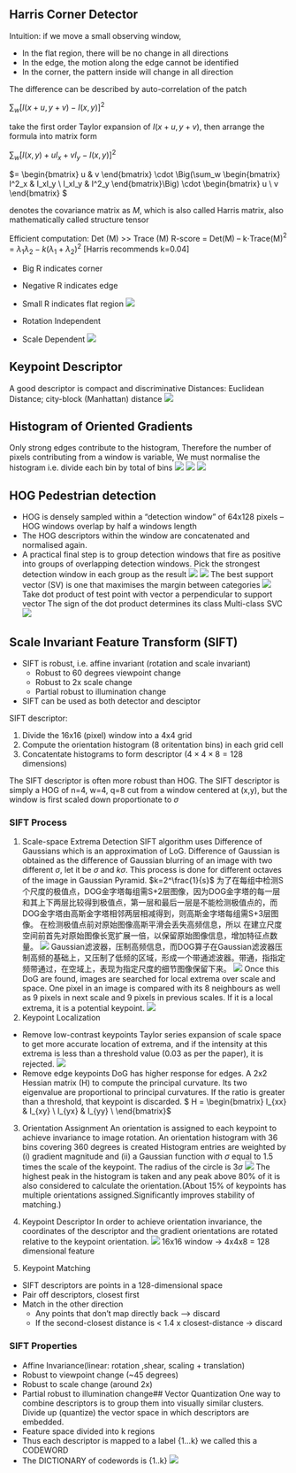 ## Harris Corner Detector
Intuition: if we move a small observing window,
* In the flat region, there will be no change in all directions
* In the edge, the motion along the edge cannot be identified
* In the corner, the pattern inside will change in all direction

The difference can be described by auto-correlation of the patch


$\sum_w [I(x+u,y+v)- I(x,y)]^2$

take the first order Taylor expansion of $I(x+u,y+v)$, then arrange the formula into matrix form

$\sum_w [I(x,y) + uI_x +vI_y- I(x,y)]^2$

$= \begin{bmatrix}
u & v
\end{bmatrix} \cdot
\Big(\sum_w
\begin{bmatrix}
I^2_x & I_xI_y \\
I_xI_y & I^2_y
\end{bmatrix}\Big) \cdot
\begin{bmatrix}
u  \\
v
\end{bmatrix} 
$

denotes the covariance matrix as $M$, which is also called Harris matrix, also mathematically called structure tensor  

Efficient computation:  Det (M)  >> Trace (M)
R-score =  Det(M) – k$\cdot$Trace(M)$^2$  = $\lambda_1\lambda_2 - k (\lambda_1+\lambda_2)^2$
[Harris recommends k=0.04]
* Big R indicates corner
* Negative R indicates edge
* Small R indicates flat region
![](\images\Harris.png)

* Rotation Independent
* Scale Dependent
![](\images\harris1.png)
## Keypoint Descriptor
A good descriptor is compact and discriminative
Distances: Euclidean Distance; city-block (Manhattan) distance
![](images/norm_distance.png)
## Histogram of Oriented Gradients
Only strong edges contribute to the histogram, Therefore the number of pixels contributing from a window is variable, We must normalise the histogram i.e. divide each bin by total of bins
![](images/HOG.png)
![](images/HOG1.png)
![](images/HOG2.png)

## HOG Pedestrian detection 
* HOG is densely sampled within a “detection window” of 64x128 pixels – HOG windows overlap by half a windows length
* The HOG descriptors within the window are concatenated and normalised again.
* A practical final step is to group detection windows that fire as positive into groups of overlapping detection windows. Pick the strongest detection window in each group as the result
![](images/hog_ped1.png)
![](images/hog_ped.png)
The best support vector (SV) is one that maximises the margin between categories
![](images/svm.png)
Take dot product of test point with vector a perpendicular to support vector
The sign of the dot product determines its class
Multi-class SVC
![](\images\svm2.png)

## Scale Invariant Feature Transform (SIFT)
* SIFT is robust, i.e. affine invariant (rotation and scale invariant)
    * Robust to 60 degrees viewpoint change
    * Robust to 2x scale change
    * Partial robust to illumination change
* SIFT can be used as both detector and desciptor 

SIFT descriptor:
1. Divide the 16x16 (pixel) window into a 4x4 grid 
2. Compute the orientation histogram (8 oritentation bins) in each grid cell
3. Concatentate histograms to form descriptor ($4 \times 4 \times 8 = 128$ dimensions) 

The SIFT descriptor is often more robust than HOG.
The SIFT descriptor is simply a HOG of n=4, w=4, q=8 cut from a window centered at (x,y), but the window is first scaled down proportionate to $\sigma$


### SIFT Process
1. Scale-space Extrema Detection
SIFT algorithm uses Difference of Gaussians which is an approximation of LoG. Difference of Gaussian is obtained as the difference of Gaussian blurring of an image with two different $\sigma$, let it be $\sigma$ and $k\sigma$. This process is done for different octaves of the image in Gaussian Pyramid.
$k=2^\frac{1}{s}$
为了在每组中检测S个尺度的极值点，DOG金字塔每组需S+2层图像，因为DOG金字塔的每一层和其上下两层比较得到极值点，第一层和最后一层是不能检测极值点的，而DOG金字塔由高斯金字塔相邻两层相减得到，则高斯金字塔每组需S+3层图像。
在检测极值点前对原始图像高斯平滑会丢失高频信息，所以 在建立尺度空间前首先对原始图像长宽扩展一倍，以保留原始图像信息，增加特征点数量。
![](\images\sift.jpg)
Gaussian滤波器，压制高频信息，而DOG算子在Gaussian滤波器压制高频的基础上，又压制了低频的区域，形成一个带通滤波器。带通，指指定频带通过，在空域上，表现为指定尺度的细节图像保留下来。
![](\images\sift1.png)
Once this DoG are found, images are searched for local extrema over scale and space. One pixel in an image is compared with its 8 neighbours as well as 9 pixels in next scale and 9 pixels in previous scales. If it is a local extrema, it is a potential keypoint.
![](\images\sift_local.png)
2. Keypoint Localization
* Remove low-contrast keypoints 
Taylor series expansion of scale space to get more accurate location of extrema, and if the intensity at this extrema is less than a threshold value (0.03 as per the paper), it is rejected.
![](\images\sift2.png)
* Remove edge keypoints
DoG has higher response for edges. A 2x2 Hessian matrix (H) to compute the principal curvature. Its two eigenvalue are proportional to principal curvatures. If the ratio is greater than a threshold, that keypoint is discarded. 
$ H = \begin{bmatrix}
I_{xx} & I_{xy} \\
I_{yx} & I_{yy} \\
\end{bmatrix}$

3. Orientation Assignment
An orientation is assigned to each keypoint to achieve invariance to image rotation. An orientation histogram with 36 bins covering 360 degrees is created
Histogram entries are weighted by (i) gradient magnitude and (ii) a Gaussian function with $\sigma$ equal to 1.5 times the scale of the keypoint. The radius of the circle is $3\sigma$
![](\images\sift3.png)
The highest peak in the histogram is taken and any peak above 80% of it is also considered to calculate the orientation.(About 15% of keypoints has multiple orientations assigned.Significantly improves stability of matching.)

4. Keypoint Descriptor
In order to achieve orientation invariance, the coordinates of the descriptor and the gradient orientations are rotated relative to the keypoint orientation.
![](\images\sift4.png)
16x16 window -> 4x4x8 = 128 dimensional feature

5. Keypoint Matching
* SIFT descriptors are points in a 128-dimensional space
* Pair off descriptors, closest first 
* Match in the other direction
    * Any points that don’t map directly back –> discard
    * If the second-closest distance is < 1.4 x closest-distance -> discard


### SIFT Properties
* Affine Invariance(linear: rotation ,shear, scaling + translation)
* Robust to viewpoint change (~45 degrees)
* Robust to scale change (around 2x)
* Partial robust to illumination change## Vector Quantization
One way to combine descriptors is to group them into visually similar clusters.
Divide up (quantize) the vector space in which descriptors are embedded.
* Feature space divided into k regions
* Thus each descriptor is mapped to a label {1…k}  we called this a CODEWORD
* The DICTIONARY of codewords is {1..k}
![](\images\vector_quantization.png)